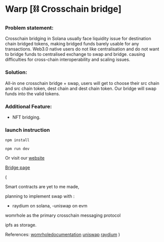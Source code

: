 # Warp [⛓️ Crosschain bridge] 

### Problem statement: 

Crosschain bridging in Solana usually face liquidity issue for destination chain bridged tokens, making bridged funds barely usable for any transactions.
Web3.0 native users do not like centralisation and do not want to bridge funds to centralised exchange to swap and bridge.
causing difficulties for cross-chain interoperability and scaling issues.

### Solution:

All-in one crosschain bridge + swap, users will get to choose their src chain and src chain token, dest chain  and dest chain token. Our bridge will swap funds into the valid tokens.

### Additional Feature:

- NFT bridging.


### launch instruction

```
npm install
```

```
npm run dev
```

Or visit our [website](https://warp-finance.vercel.app/)

[Bridge page](https://warp-finance.vercel.app/bridge)


( 

Smart contracts are yet to me made, 

planning to implement swap with :
- raydium on solana, 
-uniswap on evm

womrhole as the primary crosschain messaging protocol

ipfs as storage.


References:
[womrholedocumentation](https://docs.wormhole.com/wormhole)
[uniswap](https://docs.uniswap.org/sdk/v3/overview)
[raydium](https://docs.chainstack.com/docs/solana-how-to-perform-token-swaps-using-the-raydium-sdk)
)


